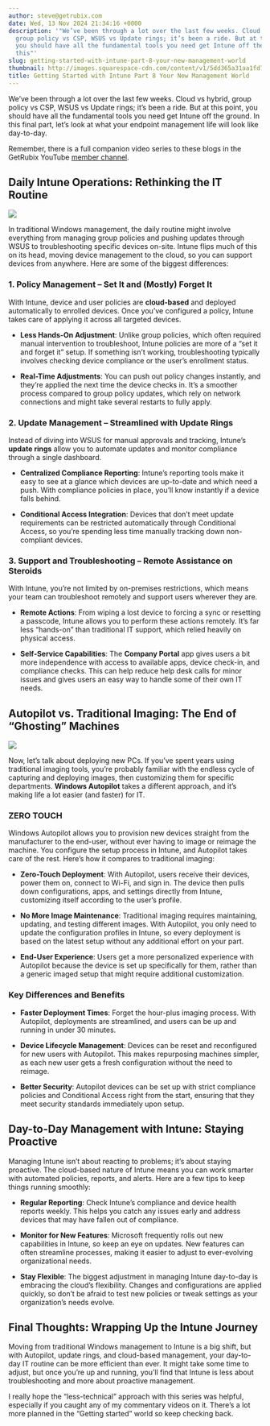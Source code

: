 ```yaml
---
author: steve@getrubix.com
date: Wed, 13 Nov 2024 21:34:16 +0000
description: '"We’ve been through a lot over the last few weeks. Cloud vs hybrid,
  group policy vs CSP, WSUS vs Update rings; it’s been a ride. But at this point,
  you should have all the fundamental tools you need get Intune off the ground. In
  this"'
slug: getting-started-with-intune-part-8-your-new-management-world
thumbnail: http://images.squarespace-cdn.com/content/v1/5dd365a31aa1fd743bc30b8e/1731533648743-PHPHLQ0248NOU8AXGEB2/finish.png
title: Getting Started with Intune Part 8 Your New Management World
---
```


We’ve been through a lot over the last few weeks. Cloud vs hybrid, group policy vs CSP, WSUS vs Update rings; it’s been a ride. But at this point, you should have all the fundamental tools you need get Intune off the ground. In this final part, let’s look at what your endpoint management life will look like day-to-day.

Remember, there is a full companion video series to these blogs in the GetRubix YouTube [member channel](https://www.youtube.com/playlist?list=UUMOF6q8UjlE5AFO52ht-G_L6A).

Daily Intune Operations: Rethinking the IT Routine
--------------------------------------------------

![](https://getrubixsitecms.blob.core.windows.net/public-assets/content/v1/5dd365a31aa1fd743bc30b8e/92048788-a8c9-4b43-bcc8-7ff342d57e68/DALL%C2%B7E+2024-11-13+16.01.01+-+A+vibrant+image+illustrating+the+theme+of+changing+a+routine.+A+person+is+depicted+transitioning+from+a+busy%2C+repetitive+schedule+shown+on+the+left+si.png)

In traditional Windows management, the daily routine might involve everything from managing group policies and pushing updates through WSUS to troubleshooting specific devices on-site. Intune flips much of this on its head, moving device management to the cloud, so you can support devices from anywhere. Here are some of the biggest differences:

### 1\. Policy Management – Set It and (Mostly) Forget It

With Intune, device and user policies are **cloud-based** and deployed automatically to enrolled devices. Once you’ve configured a policy, Intune takes care of applying it across all targeted devices.

-   **Less Hands-On Adjustment**: Unlike group policies, which often required manual intervention to troubleshoot, Intune policies are more of a “set it and forget it” setup. If something isn’t working, troubleshooting typically involves checking device compliance or the user’s enrollment status.
    
-   **Real-Time Adjustments**: You can push out policy changes instantly, and they’re applied the next time the device checks in. It’s a smoother process compared to group policy updates, which rely on network connections and might take several restarts to fully apply.
    

### 2\. Update Management – Streamlined with Update Rings

Instead of diving into WSUS for manual approvals and tracking, Intune’s **update rings** allow you to automate updates and monitor compliance through a single dashboard.

-   **Centralized Compliance Reporting**: Intune’s reporting tools make it easy to see at a glance which devices are up-to-date and which need a push. With compliance policies in place, you’ll know instantly if a device falls behind.
    
-   **Conditional Access Integration**: Devices that don’t meet update requirements can be restricted automatically through Conditional Access, so you’re spending less time manually tracking down non-compliant devices.
    

### 3\. Support and Troubleshooting – Remote Assistance on Steroids

With Intune, you’re not limited by on-premises restrictions, which means your team can troubleshoot remotely and support users wherever they are.

-   **Remote Actions**: From wiping a lost device to forcing a sync or resetting a passcode, Intune allows you to perform these actions remotely. It’s far less “hands-on” than traditional IT support, which relied heavily on physical access.
    
-   **Self-Service Capabilities**: The **Company Portal** app gives users a bit more independence with access to available apps, device check-in, and compliance checks. This can help reduce help desk calls for minor issues and gives users an easy way to handle some of their own IT needs.
    

Autopilot vs. Traditional Imaging: The End of “Ghosting” Machines
-----------------------------------------------------------------

![](https://getrubixsitecms.blob.core.windows.net/public-assets/content/v1/5dd365a31aa1fd743bc30b8e/cb826878-7f0e-4fb3-ab26-c162a5a0b31c/crying.png)

Now, let’s talk about deploying new PCs. If you’ve spent years using traditional imaging tools, you’re probably familiar with the endless cycle of capturing and deploying images, then customizing them for specific departments. **Windows Autopilot** takes a different approach, and it’s making life a lot easier (and faster) for IT.

### ZERO TOUCH

Windows Autopilot allows you to provision new devices straight from the manufacturer to the end-user, without ever having to image or reimage the machine. You configure the setup process in Intune, and Autopilot takes care of the rest. Here’s how it compares to traditional imaging:

-   **Zero-Touch Deployment**: With Autopilot, users receive their devices, power them on, connect to Wi-Fi, and sign in. The device then pulls down configurations, apps, and settings directly from Intune, customizing itself according to the user’s profile.
    
-   **No More Image Maintenance**: Traditional imaging requires maintaining, updating, and testing different images. With Autopilot, you only need to update the configuration profiles in Intune, so every deployment is based on the latest setup without any additional effort on your part.
    
-   **End-User Experience**: Users get a more personalized experience with Autopilot because the device is set up specifically for them, rather than a generic imaged setup that might require additional customization.
    

### Key Differences and Benefits

-   **Faster Deployment Times**: Forget the hour-plus imaging process. With Autopilot, deployments are streamlined, and users can be up and running in under 30 minutes.
    
-   **Device Lifecycle Management**: Devices can be reset and reconfigured for new users with Autopilot. This makes repurposing machines simpler, as each new user gets a fresh configuration without the need to reimage.
    
-   **Better Security**: Autopilot devices can be set up with strict compliance policies and Conditional Access right from the start, ensuring that they meet security standards immediately upon setup.
    

Day-to-Day Management with Intune: Staying Proactive
----------------------------------------------------

Managing Intune isn’t about reacting to problems; it’s about staying proactive. The cloud-based nature of Intune means you can work smarter with automated policies, reports, and alerts. Here are a few tips to keep things running smoothly:

-   **Regular Reporting**: Check Intune’s compliance and device health reports weekly. This helps you catch any issues early and address devices that may have fallen out of compliance.
    
-   **Monitor for New Features**: Microsoft frequently rolls out new capabilities in Intune, so keep an eye on updates. New features can often streamline processes, making it easier to adjust to ever-evolving organizational needs.
    
-   **Stay Flexible**: The biggest adjustment in managing Intune day-to-day is embracing the cloud’s flexibility. Changes and configurations are applied quickly, so don’t be afraid to test new policies or tweak settings as your organization’s needs evolve.
    

Final Thoughts: Wrapping Up the Intune Journey
----------------------------------------------

Moving from traditional Windows management to Intune is a big shift, but with Autopilot, update rings, and cloud-based management, your day-to-day IT routine can be more efficient than ever. It might take some time to adjust, but once you’re up and running, you’ll find that Intune is less about troubleshooting and more about proactive management.

I really hope the “less-technical” approach with this series was helpful, especially if you caught any of my commentary videos on it. There’s a lot more planned in the “Getting started” world so keep checking back.